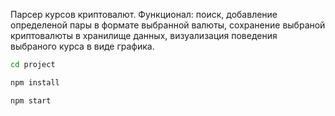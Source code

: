 Парсер курсов криптовалют. 
Функционал: поиск, добавление определеной пары в формате выбранной валюты, сохранение выбраной криптовалюты в хранилище данных, визуализация поведения выбраного курса в виде графика.
```sh
cd project
```
```sh
npm install
```

```sh
npm start
```
